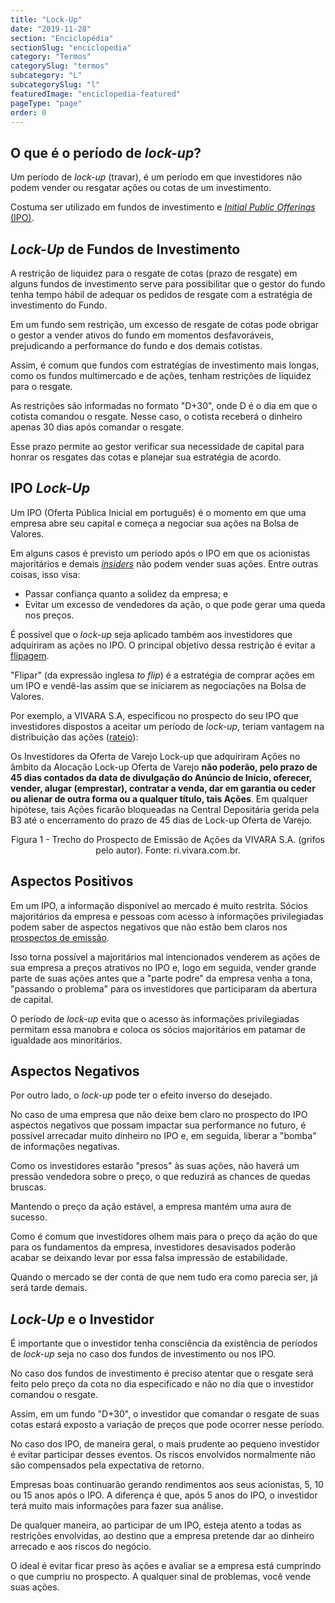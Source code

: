 ```yaml
---
title: "Lock-Up"
date: "2019-11-28"
section: "Enciclopédia"
sectionSlug: "enciclopedia"
category: "Termos"
categorySlug: "termos"
subcategory: "L"
subcategorySlug: "l"
featuredImage: "enciclopedia-featured"
pageType: "page"
order: 0
---
```


## O que é o período de *lock-up*?

Um período de *lock-up* (travar), é um período em que investidores não podem vender ou resgatar ações ou cotas de um investimento.

Costuma ser utilizado em fundos de investimento e [*Initial Public Offerings* (IPO)](/aprenda/renda-variavel/eventos-acionarios/ipo).

## *Lock-Up* de Fundos de Investimento

A restrição de liquidez para o resgate de cotas (prazo de resgate) em alguns fundos de investimento serve para possibilitar que o gestor do fundo tenha tempo hábil de adequar os pedidos de resgate com a estratégia de investimento do Fundo.

Em um fundo sem restrição, um excesso de resgate de cotas pode obrigar o gestor a vender ativos do fundo em momentos desfavoráveis, prejudicando a performance do fundo e dos demais cotistas.

Assim, é comum que fundos com estratégias de investimento mais longas, como os fundos multimercado e de ações, tenham restrições de liquidez para o resgate.

As restrições são informadas no formato "D+30", onde D é o dia em que o cotista comandou o resgate. Nesse caso, o cotista receberá o dinheiro apenas 30 dias após comandar o resgate.

Esse prazo permite ao gestor verificar sua necessidade de capital para honrar os resgates das cotas e planejar sua estratégia de acordo.

## IPO *Lock-Up*

Um IPO (Oferta Pública Inicial em português) é o momento em que uma empresa abre seu capital e começa a negociar sua ações na Bolsa de Valores.

Em alguns casos é previsto um período após o IPO em que os acionistas majoritários e demais [*insiders*](/enciclopedia/termos/i/insider) não podem vender suas ações. Entre outras coisas, isso visa:

- Passar confiança quanto a solidez da empresa; e
- Evitar um excesso de vendedores da ação, o que pode gerar uma queda nos preços.

É possível que o *lock-up* seja aplicado também aos investidores que adquiriram as ações no IPO. O principal objetivo dessa restrição é evitar a [flipagem](/enciclopedia/termos/f/flipagem).

"Flipar" (da expressão inglesa *to flip*) é a estratégia de comprar ações em um IPO e vendê-las assim que se iniciarem as negociações na Bolsa de Valores.

Por exemplo, a VIVARA S.A, especificou no prospecto do seu IPO que investidores dispostos a aceitar um período de *lock-up*, teriam vantagem na distribuição das ações ([rateio](/enciclopedia/termos/r/rateio)):

<div class="citacao">

Os Investidores da Oferta de Varejo Lock-up que adquiriram Ações no âmbito da Alocação Lock-up
Oferta de Varejo **não poderão, pelo prazo de 45 dias contados da data de divulgação do Anúncio
de Início, oferecer, vender, alugar (emprestar), contratar a venda, dar em garantia ou ceder ou
alienar de outra forma ou a qualquer título, tais Ações**. Em qualquer hipótese, tais Ações ficarão
bloqueadas na Central Depositária gerida pela B3 até o encerramento do prazo de 45 dias de
Lock-up Oferta de Varejo.

</div>

<p class="legenda" style="text-align:center"> Figura 1 - Trecho do Prospecto de Emissão de Ações da VIVARA S.A. (grifos pelo autor). Fonte: ri.vivara.com.br. </p>

## Aspectos Positivos

Em um IPO, a informação disponível ao mercado é muito restrita. Sócios majoritários da empresa e pessoas com acesso à informações privilegiadas podem saber de aspectos negativos que não estão bem claros nos [prospectos de emissão](/enciclopedia/termos/p/prospecto).

Isso torna possível a majoritários mal intencionados venderem as ações de sua empresa a preços atrativos no IPO e, logo em seguida, vender grande parte de suas ações antes que a "parte podre" da empresa venha a tona, "passando o problema" para os investidores que participaram da abertura de capital.

O período de *lock-up* evita que o acesso às informações privilegiadas permitam essa manobra e coloca os sócios majoritários em patamar de igualdade aos minoritários.

## Aspectos Negativos

Por outro lado, o *lock-up* pode ter o efeito inverso do desejado.

No caso de uma empresa que não deixe bem claro no prospecto do IPO aspectos negativos que possam impactar sua performance no futuro, é possível arrecadar muito dinheiro no IPO e, em seguida, liberar a "bomba" de informações negativas.

Como os investidores estarão "presos" às suas ações, não haverá um pressão vendedora sobre o preço, o que reduzirá as chances de quedas bruscas.

Mantendo o preço da ação estável, a empresa mantém uma aura de sucesso.

 Como é comum que investidores olhem mais para o preço da ação do que para os fundamentos da empresa, investidores desavisados poderão acabar se deixando levar por essa falsa impressão de estabilidade.

Quando o mercado se der conta de que nem tudo era como parecia ser, já será tarde demais.

## *Lock-Up* e o Investidor

É importante que o investidor tenha consciência da existência de períodos de *lock-up* seja no caso dos fundos de investimento ou nos IPO.

No caso dos fundos de investimento é preciso atentar que o resgate será feito pelo preço da cota no dia especificado e não no dia que o investidor comandou o resgate.

Assim, em um fundo "D+30", o investidor que comandar o resgate de suas cotas estará exposto a variação de preços que pode ocorrer nesse período.

No caso dos IPO, de maneira geral, o mais prudente ao pequeno investidor é evitar participar desses eventos. Os riscos envolvidos normalmente não são compensados pela expectativa de retorno.

Empresas boas continuarão gerando rendimentos aos seus acionistas, 5, 10 ou 15 anos após o IPO. A diferença é que, após 5 anos do IPO, o investidor terá muito mais informações para fazer sua análise.

De qualquer maneira, ao participar de um IPO, esteja atento a todas as restrições envolvidas, ao destino que a empresa pretende dar ao dinheiro arrecado e aos riscos do negócio.

O ideal é evitar ficar preso às ações e avaliar se a empresa está cumprindo o que cumpriu no prospecto. A qualquer sinal de problemas, você vende suas ações.



